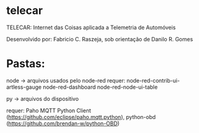 # telecar
TELECAR: Internet das Coisas aplicada a Telemetria de Automóveis

Desenvolvido por: Fabricio C. Raszeja, sob orientação de Danilo R. Gomes

# Pastas:
node -> arquivos usados pelo node-red
requer:
node-red-contrib-ui-artless-gauge
node-red-dashboard
node-red-node-ui-table

py -> arquivos do dispositivo

requer: Paho MQTT Python Client (https://github.com/eclipse/paho.mqtt.python), python-obd (https://github.com/brendan-w/python-OBD)

